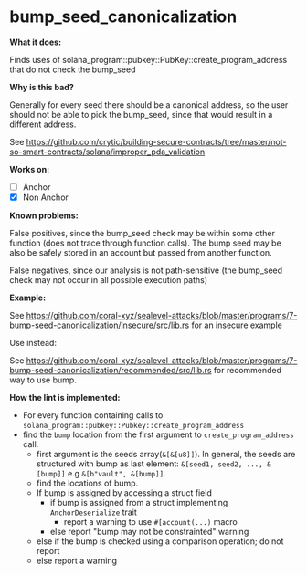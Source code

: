 # bump_seed_canonicalization

**What it does:**

Finds uses of solana_program::pubkey::PubKey::create_program_address that do not check the bump_seed

**Why is this bad?**

Generally for every seed there should be a canonical address, so the user should not be
able to pick the bump_seed, since that would result in a different address.

See https://github.com/crytic/building-secure-contracts/tree/master/not-so-smart-contracts/solana/improper_pda_validation

**Works on:**

- [ ] Anchor
- [x] Non Anchor

**Known problems:**

False positives, since the bump_seed check may be within some other function (does not
trace through function calls). The bump seed may be also be safely stored in an account but
passed from another function.

False negatives, since our analysis is not path-sensitive (the bump_seed check may not
occur in all possible execution paths)

**Example:**

See https://github.com/coral-xyz/sealevel-attacks/blob/master/programs/7-bump-seed-canonicalization/insecure/src/lib.rs for an insecure example

Use instead:

See https://github.com/coral-xyz/sealevel-attacks/blob/master/programs/7-bump-seed-canonicalization/recommended/src/lib.rs for recommended way to use bump.

**How the lint is implemented:**

- For every function containing calls to `solana_program::pubkey::Pubkey::create_program_address`
- find the `bump` location from the first argument to `create_program_address` call.
  - first argument is the seeds array(`&[&[u8]]`). In general, the seeds are structured with bump as last element:
    `&[seed1, seed2, ..., &[bump]]` e.g `&[b"vault", &[bump]]`.
  - find the locations of bump.
  - If bump is assigned by accessing a struct field
    - if bump is assigned from a struct implementing `AnchorDeserialize` trait
      - report a warning to use `#[account(...)` macro
    - else report "bump may not be constrainted" warning
  - else if the bump is checked using a comparison operation; do not report
  - else report a warning
